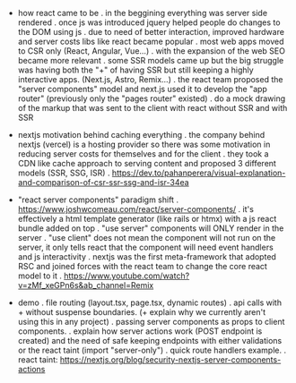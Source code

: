 - how react came to be
	. in the beggining everything was server side rendered
	. once js was introduced jquery helped people do changes to the DOM using js
	. due to need of better interaction, improved hardware and server costs libs like react became popular
	. most web apps moved to CSR only (React, Angular, Vue...)
	. with the expansion of the web SEO became more relevant
	. some SSR models came up but the big struggle was having both the "+" of having SSR but still keeping a highly interactive apps. (Next.js, Astro, Remix...)
	. the react team proposed the "server components" model and next.js used it to develop the "app router"  (previously only the "pages router" existed)
	. do a mock drawing of the markup that was sent to the client with react without SSR and with SSR
	
- nextjs motivation behind caching everything
	. the company behind nextjs (vercel) is a hosting provider so there was some motivation in reducing server costs for themselves and for the client
	. they took a CDN like cache approach to serving content and proposed 3 different models (SSR, SSG, ISR)
	. https://dev.to/pahanperera/visual-explanation-and-comparison-of-csr-ssr-ssg-and-isr-34ea
	
- "react server components" paradigm shift
	. https://www.joshwcomeau.com/react/server-components/
	. it's effectively a html template generator (like rails or htmx) with a js react bundle added on top
	. "use server" components will ONLY render in the server
	. "use client" does not mean the component will not run on the server, it only tells react that the component will need event handlers and js interactivity
	. nextjs was the first meta-framework that adopted RSC and joined forces with the react team to change the core react model to it
	. https://www.youtube.com/watch?v=zMf_xeGPn6s&ab_channel=Remix
	
- demo
	. file routing (layout.tsx, page.tsx, dynamic routes)
	. api calls with + without suspense boundaries. (+ explain why we currently aren't using this in any project)
	. passing server components as props to client components.
	. explain how server actions work (POST endpoint is created) and the need of safe keeping endpoints with either validations or the react taint (import "server-only")
	. quick route handlers example.
	. react taint: https://nextjs.org/blog/security-nextjs-server-components-actions